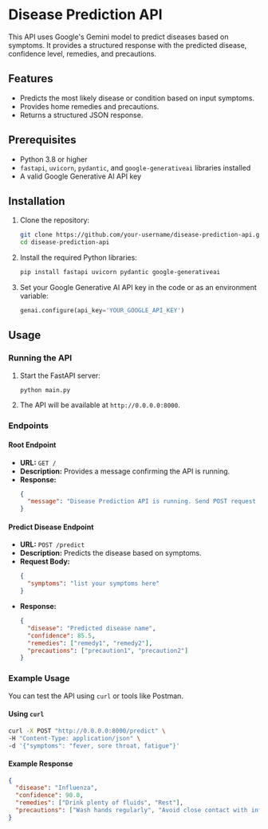 # Disease Prediction API

This API uses Google's Gemini model to predict diseases based on symptoms. It provides a structured response with the predicted disease, confidence level, remedies, and precautions.

## Features
- Predicts the most likely disease or condition based on input symptoms.
- Provides home remedies and precautions.
- Returns a structured JSON response.

## Prerequisites
- Python 3.8 or higher
- `fastapi`, `uvicorn`, `pydantic`, and `google-generativeai` libraries installed
- A valid Google Generative AI API key

## Installation
1. Clone the repository:
   ```bash
   git clone https://github.com/your-username/disease-prediction-api.git
   cd disease-prediction-api
   ```

2. Install the required Python libraries:
   ```bash
   pip install fastapi uvicorn pydantic google-generativeai
   ```

3. Set your Google Generative AI API key in the code or as an environment variable:
   ```python
   genai.configure(api_key='YOUR_GOOGLE_API_KEY')
   ```

## Usage
### Running the API
1. Start the FastAPI server:
   ```bash
   python main.py
   ```

2. The API will be available at `http://0.0.0.0:8000`.

### Endpoints
#### Root Endpoint
- **URL:** `GET /`
- **Description:** Provides a message confirming the API is running.
- **Response:**
  ```json
  {
    "message": "Disease Prediction API is running. Send POST request to /predict endpoint with symptoms."
  }
  ```

#### Predict Disease Endpoint
- **URL:** `POST /predict`
- **Description:** Predicts the disease based on symptoms.
- **Request Body:**
  ```json
  {
    "symptoms": "list your symptoms here"
  }
  ```
- **Response:**
  ```json
  {
    "disease": "Predicted disease name",
    "confidence": 85.5,
    "remedies": ["remedy1", "remedy2"],
    "precautions": ["precaution1", "precaution2"]
  }
  ```

### Example Usage
You can test the API using `curl` or tools like Postman.

#### Using `curl`
```bash
curl -X POST "http://0.0.0.0:8000/predict" \
-H "Content-Type: application/json" \
-d '{"symptoms": "fever, sore throat, fatigue"}'
```

#### Example Response
```json
{
  "disease": "Influenza",
  "confidence": 90.0,
  "remedies": ["Drink plenty of fluids", "Rest"],
  "precautions": ["Wash hands regularly", "Avoid close contact with infected individuals"]
}
```


